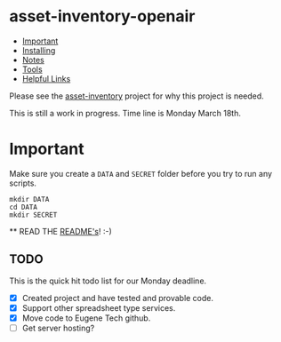 # asset-inventory-openair


 
- [Important](#important) 
- [Installing](Notes/installing.md) 
- [Notes](Notes)
- [Tools](Tools) 
- [Helpful Links](Notes/links.md)




Please see the [asset-inventory](https://github.com/EugTech/asset-inventory) project for why this project is needed.



This is still a work in progress. Time line is Monday March 18th.



# Important

Make sure you create a `DATA` and `SECRET` folder before you try to 
run any scripts. 

    mkdir DATA
    cd DATA
    mkdir SECRET

 

** READ THE [README's](Notes)!  :-)


## TODO
This is the quick hit todo list for our Monday deadline.

- [x] Created project and have tested and provable code.
- [x] Support other spreadsheet type services.
- [x] Move code to Eugene Tech github.
- [ ] Get server hosting? 